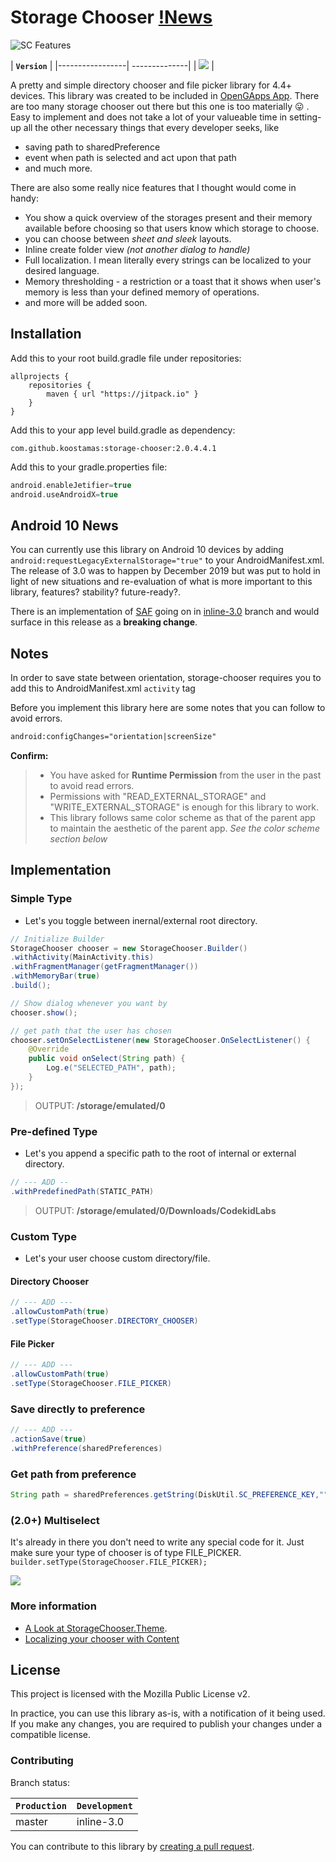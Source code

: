 # Storage Chooser [!News](https://github.com/codekidX/storage-chooser/tree/inline-3.0#android-10-news)

![SC Features](http://i.imgur.com/nmqPJok.gif)

| **`Version`** |
|-----------------| --------------|
| [![](https://jitpack.io/v/koostamas/storage-chooser.svg)](https://jitpack.io/#koostamas/storage-chooser) |

A pretty and simple directory chooser and file picker library for 4.4+ devices. This library was created to be included in [OpenGApps App](https://play.google.com/store/apps/details?id=org.opengapps.app). There are too many storage chooser out there but this one is too materially :stuck_out_tongue: . Easy to implement and does not take a lot of your valueable time in setting-up all the other necessary things that every developer seeks, like

- saving path to sharedPreference
- event when path is selected and act upon that path
- and much more.

There are also some really nice features that I thought would come in handy:

- You show a quick overview of the storages present and their memory available before choosing so that users know which storage to choose.
- you can choose between _sheet and sleek_ layouts.
- Inline create folder view _(not another dialog to handle)_
- Full localization. I mean literally every strings can be localized to your desired language.
- Memory thresholding - a restriction or a toast that it shows when user's memory is less than your defined memory of operations.
- and more will be added soon.

## Installation

Add this to your root build.gradle file under repositories:

    allprojects {
    	repositories {
    		maven { url "https://jitpack.io" }
    	}
    }

Add this to your app level build.gradle as dependency:

    com.github.koostamas:storage-chooser:2.0.4.4.1

Add this to your gradle.properties file:

```gradle
android.enableJetifier=true
android.useAndroidX=true
```

## Android 10 News

You can currently use this library on Android 10 devices by adding `android:requestLegacyExternalStorage="true"` to your AndroidManifest.xml.
The release of 3.0 was to happen by December 2019 but was put to hold in light of new situations and re-evaluation of what is more important to this library, features? stability? future-ready?.

There is an implementation of [SAF](https://developer.android.com/guide/topics/providers/document-provider) going on in [inline-3.0](https://github.com/codekidX/storage-chooser/tree/inline-3.0)
branch and would surface in this release as a **breaking change**.


## Notes

In order to save state between orientation, storage-chooser requires you to add this to AndroidManifest.xml `activity` tag

Before you implement this library here are some notes that you can follow to avoid errors.

```xml
android:configChanges="orientation|screenSize"
```

**Confirm:**

> - You have asked for **Runtime Permission** from the user in the past to avoid read errors.
> - Permissions with "READ_EXTERNAL_STORAGE" and "WRITE_EXTERNAL_STORAGE" is enough for this library to work.
> - This library follows same color scheme as that of the parent app to maintain the aesthetic of the parent app. _See the color scheme section below_

## Implementation

### Simple Type

- Let's you toggle between inernal/external root directory.

```java
// Initialize Builder
StorageChooser chooser = new StorageChooser.Builder()
.withActivity(MainActivity.this)
.withFragmentManager(getFragmentManager())
.withMemoryBar(true)
.build();

// Show dialog whenever you want by
chooser.show();

// get path that the user has chosen
chooser.setOnSelectListener(new StorageChooser.OnSelectListener() {
    @Override
    public void onSelect(String path) {
        Log.e("SELECTED_PATH", path);
    }
});
```

> OUTPUT: **/storage/emulated/0**

### Pre-defined Type

- Let's you append a specific path to the root of internal or external directory.

```java
// --- ADD --
.withPredefinedPath(STATIC_PATH)
```

> OUTPUT: **/storage/emulated/0/Downloads/CodekidLabs**

### Custom Type

- Let's your user choose custom directory/file.

#### Directory Chooser

```java
// --- ADD ---
.allowCustomPath(true)
.setType(StorageChooser.DIRECTORY_CHOOSER)
```

#### File Picker

```java
// --- ADD ---
.allowCustomPath(true)
.setType(StorageChooser.FILE_PICKER)
```

### Save directly to preference

```java
// --- ADD ---
.actionSave(true)
.withPreference(sharedPreferences)
```

### Get path from preference

```java
String path = sharedPreferences.getString(DiskUtil.SC_PREFERENCE_KEY,"");
```

### (2.0+) Multiselect

It's already in there you don't need to write any special code for it. Just make sure your type of chooser is of type FILE_PICKER.
`builder.setType(StorageChooser.FILE_PICKER);`

![](https://media.giphy.com/media/7AWKkgm9Nozw4/giphy.gif)


### More information

- [A Look at StorageChooser.Theme](https://github.com/codekidX/storage-chooser/wiki/A-Look-at-Storage-Chooser.Theme).
- [Localizing your chooser with Content](https://github.com/codekidX/storage-chooser/wiki/Localizing-your-chooser-using-Content)


## License

This project is licensed with the Mozilla Public License v2.

In practice, you can use this library as-is, with a notification of it being used. If you make any changes, you are required to publish your changes under a compatible license.


### Contributing

Branch status:

| **`Production`** | **`Development`** |
|------------------|-------------------|
| master | inline-3.0 |


You can contribute to this library by [creating a pull request](https://github.com/codekidX/storage-chooser/pull/new/master).
